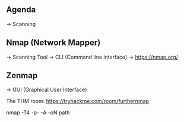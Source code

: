 ## Agenda
-> Scanning

## Nmap (Network Mapper)
-> Scanning Tool
-> CLI (Command line interface)
-> https://nmap.org/

## Zenmap
-> GUI (Graphical User Interface)


The THM room: https://tryhackme.com/room/furthernmap


nmap -T4 -p- -A <ip> -oN path